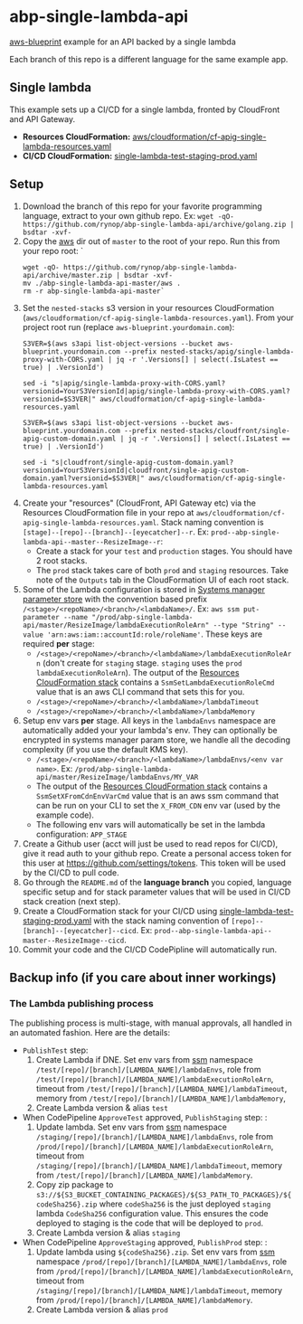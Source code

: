 # abp-single-lambda-api

[aws-blueprint](https://github.com/rynop/aws-blueprint) example for an API backed by a single lambda

Each branch of this repo is a different language for the same example app.

##  Single lambda

This example sets up a CI/CD for a single lambda, fronted by CloudFront and API Gateway.   

*  **Resources CloudFormation:** [aws/cloudformation/cf-apig-single-lambda-resources.yaml](./aws/cloudformation/cf-apig-single-lambda-resources.yaml)
*  **CI/CD CloudFormation:** [single-lambda-test-staging-prod.yaml](https://github.com/rynop/aws-blueprint/pipelines/cicd/single-lambda-test-staging-prod.yaml)

## Setup

1. Download the branch of this repo for your favorite programming language, extract to your own github repo. Ex: `wget -qO- https://github.com/rynop/abp-single-lambda-api/archive/golang.zip | bsdtar -xvf-`
1. Copy the [aws](./aws) dir out of `master` to the root of your repo.  Run this from your repo root: `
    ```
    wget -qO- https://github.com/rynop/abp-single-lambda-api/archive/master.zip | bsdtar -xvf-
    mv ./abp-single-lambda-api-master/aws .
    rm -r abp-single-lambda-api-master`
    ```
1. Set the `nested-stacks` s3 version in your resources CloudFormation (`aws/cloudformation/cf-apig-single-lambda-resources.yaml`).  From your project root run (replace `aws-blueprint.yourdomain.com`):
    ```
    S3VER=$(aws s3api list-object-versions --bucket aws-blueprint.yourdomain.com --prefix nested-stacks/apig/single-lambda-proxy-with-CORS.yaml | jq -r '.Versions[] | select(.IsLatest == true) | .VersionId')

    sed -i "s|apig/single-lambda-proxy-with-CORS.yaml?versionid=YourS3VersionId|apig/single-lambda-proxy-with-CORS.yaml?versionid=$S3VER|" aws/cloudformation/cf-apig-single-lambda-resources.yaml
    
    S3VER=$(aws s3api list-object-versions --bucket aws-blueprint.yourdomain.com --prefix nested-stacks/cloudfront/single-apig-custom-domain.yaml | jq -r '.Versions[] | select(.IsLatest == true) | .VersionId')
    
    sed -i "s|cloudfront/single-apig-custom-domain.yaml?versionid=YourS3VersionId|cloudfront/single-apig-custom-domain.yaml?versionid=$S3VER|" aws/cloudformation/cf-apig-single-lambda-resources.yaml 
    ```
1. Create your "resources" (CloudFront, API Gateway etc) via the Resources CloudFormation file in your repo at `aws/cloudformation/cf-apig-single-lambda-resources.yaml`. Stack naming convention is `[stage]--[repo]--[branch]--[eyecatcher]--r`. Ex: `prod--abp-single-lambda-api--master--ResizeImage--r`:
    *  Create a stack for your `test` and `production` stages.  You should have 2 root stacks.  
    *  The `prod` stack takes care of both `prod` and `staging` resources.  Take note of the `Outputs` tab in the CloudFormation UI of each root stack.  
1. Some of the Lambda configuration is stored in [Systems manager parameter store](https://console.aws.amazon.com/systems-manager/parameters) with the convention based prefix `/<stage>/<repoName>/<branch>/<lambdaName>/`.  Ex: `aws ssm put-parameter --name "/prod/abp-single-lambda-api/master/ResizeImage/lambdaExecutionRoleArn" --type "String" --value 'arn:aws:iam::accountId:role/roleName'`.  These keys are required **per** stage:
    * `/<stage>/<repoName>/<branch>/<lambdaName>/lambdaExecutionRoleArn` (don't create for `staging` stage.  `staging` uses the `prod` `lambdaExecutionRoleArn`).  The output of the [Resources CloudFormation stack](./aws/cloudformation/cf-apig-single-lambda-resources.yaml) contains a `SsmSetLambdaExecutionRoleCmd` value that is an aws CLI command that sets this for you.
    * `/<stage>/<repoName>/<branch>/<lambdaName>/lambdaTimeout`
    * `/<stage>/<repoName>/<branch>/<lambdaName>/lambdaMemory`
1.  Setup env vars **per** stage.  All keys in the `lambdaEnvs` namespace are automatically added your your lambda's env.  They can optionally be encrypted in systems manager param store, we handle all the decoding complexity (if you use the default KMS key).
    * `/<stage>/<repoName>/<branch>/<lambdaName>/lambdaEnvs/<env var name>`.  Ex: `/prod/abp-single-lambda-api/master/ResizeImage/lambdaEnvs/MY_VAR`    
    * The output of the [Resources CloudFormation stack](./aws/cloudformation/cf-apig-single-lambda-resources.yaml) contains a `SsmSetXFromCdnEnvVarCmd` value that is an aws ssm command that can be run on your CLI to set the `X_FROM_CDN` env var (used by the example code).
    * The following env vars will automatically be set in the lambda configuration: `APP_STAGE`
1.  Create a Github user (acct will just be used to read repos for CI/CD), give it read auth to your github repo.  Create a personal access token for this user at https://github.com/settings/tokens.  This token will be used by the CI/CD to pull code.    
1.  Go through the `README.md` of the **language branch** you copied, language specific setup and for stack parameter values that will be used in CI/CD stack creation (next step).
1.  Create a CloudFormation stack for your CI/CD using [single-lambda-test-staging-prod.yaml](https://github.com/rynop/aws-blueprint/pipelines/cicd/single-lambda-test-staging-prod.yaml) with the stack naming convention of `[repo]--[branch]--[eyecatcher]--cicd`.  Ex: `prod--abp-single-lambda-api--master--ResizeImage--cicd`.  
1.  Commit your code and the CI/CD CodePipline will automatically run.

## Backup info (if you care about inner workings)

### The Lambda publishing process

The publishing process is multi-stage, with manual approvals, all handled in an automated fashion.  Here are the details:

*  `PublishTest` step: 
    1.  Create Lambda if DNE. Set env vars from [ssm](https://console.aws.amazon.com/systems-manager/parameters) namespace `/test/[repo]/[branch]/[LAMBDA_NAME]/lambdaEnvs`, role from `/test/[repo]/[branch]/[LAMBDA_NAME]/lambdaExecutionRoleArn`, timeout from `/test/[repo]/[branch]/[LAMBDA_NAME]/lambdaTimeout`, memory from `/test/[repo]/[branch]/[LAMBDA_NAME]/lambdaMemory`,
    1.  Create Lambda version & alias `test`
*  When CodePipeline `ApproveTest` approved, `PublishStaging` step: : 
    1.  Update lambda. Set env vars from [ssm](https://console.aws.amazon.com/systems-manager/parameters) namespace `/staging/[repo]/[branch]/[LAMBDA_NAME]/lambdaEnvs`, role from `/prod/[repo]/[branch]/[LAMBDA_NAME]/lambdaExecutionRoleArn`, timeout from `/staging/[repo]/[branch]/[LAMBDA_NAME]/lambdaTimeout`, memory from `/test/[repo]/[branch]/[LAMBDA_NAME]/lambdaMemory`.  
    1.  Copy zip package to `s3://${S3_BUCKET_CONTAINING_PACKAGES}/${S3_PATH_TO_PACKAGES}/${codeSha256}.zip` where `codeSha256` is the just deployed `staging` lambda `CodeSha256` configuration value.  This ensures the code deployed to staging is the code that will be deployed to `prod`.
    1.  Create Lambda version & alias `staging`
*  When CodePipeline `ApproveStaging` approved, `PublishProd` step: : 
    1.  Update lambda using `${codeSha256}.zip`. Set env vars from [ssm](https://console.aws.amazon.com/systems-manager/parameters) namespace `/prod/[repo]/[branch]/[LAMBDA_NAME]/lambdaEnvs`, role from `/prod/[repo]/[branch]/[LAMBDA_NAME]/lambdaExecutionRoleArn`, timeout from `/staging/[repo]/[branch]/[LAMBDA_NAME]/lambdaTimeout`, memory from `/prod/[repo]/[branch]/[LAMBDA_NAME]/lambdaMemory`.  
    1.  Create Lambda version & alias `prod` 
